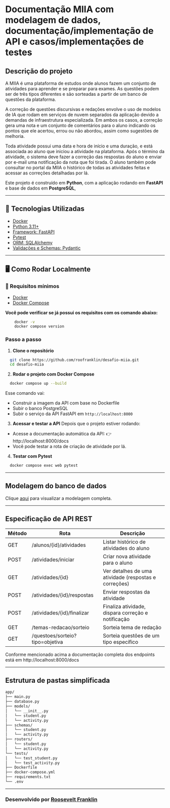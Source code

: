 # Documentação MIIA com modelagem de dados, documentação/implementação de API e casos/implementações de testes 

## Descrição do projeto

A MIIA é uma plataforma de estudos onde alunos fazem um conjunto de atividades para aprender e se preparar para exames. As questões podem ser de três tipos diferentes e são sorteadas a partir de um banco de questões da plataforma. 

A correção de questões discursivas e redações envolve o uso de modelos de IA que rodam em serviços de nuvem separados da aplicação devido a demandas de infraestrutura especializada. Em ambos os casos, a correção gera uma nota e um conjunto de comentários para o aluno indicando os pontos que ele acertou, errou ou não abordou, assim como sugestões de melhoria.

Toda atividade possui uma data e hora de início e uma duração, e está associada ao aluno que iniciou a atividade na plataforma. Após o término da atividade, o sistema deve fazer a correção das respostas do aluno e enviar por e-mail uma notificação da nota que foi tirada. O aluno também pode consultar no portal da MIIA o histórico de todas as atividades feitas e acessar as correções detalhadas por lá.

Este projeto é construído em **Python**, com a aplicação rodando em **FastAPI** e base de dados em **PostgreSQL**,

---

## 🚀 Tecnologias Utilizadas

- [Docker](https://www.docker.com/)
- [Python 3.11+](https://www.python.org/downloads/release/python-3110/)
- [Framework: FastAPI](https://fastapi.tiangolo.com/)
- [Pytest](https://docs.pytest.org/en/stable/)
- [ORM: SQLAlchemy](https://www.sqlalchemy.org/)
- [Validações e Schemas: Pydantic](https://docs.pydantic.dev/latest/)

---

## 🖥️ Como Rodar Localmente

### 🔧 Requisitos mínimos

- [Docker](https://www.docker.com/)
- [Docker Compose](https://docs.docker.com/compose/)

**Você pode verificar se já possui os requisitos com os comando abaixo:**
```bash
    docker -v
    docker compose version
```

### Passo a passo

1. **Clone o repositório**  
```bash
  git clone https://github.com/roofranklin/desafio-miia.git
  cd desafio-miia
```

2. **Rodar o projeto com Docker Compose**
```bash
  docker compose up --build
```
Esse comando vai:
- Construir a imagem da API com base no Dockerfile
- Subir o banco PostgreSQL
- Subir o serviço da API FastAPI em `http://localhost:8000`

3. **Acessar e testar a API**
Depois que o projeto estiver rodando:
- Acesse a documentação automática da API: 👉 http://localhost:8000/docs
- Você pode testar a rota de criação de atividade por lá.

4. **Testar com Pytest**
```bash
  docker compose exec web pytest
```

---

## Modelagem do banco de dados
Clique [aqui](database-model.md) para visualizar a modelagem completa.

---

## Especificação de API REST
| Método | Rota                            | Descrição                                             |
|--------|---------------------------------|-------------------------------------------------------|
| GET    | /alunos/{id}/atividades         | Listar histórico de atividades do aluno               |
| POST   | /atividades/iniciar             | Criar nova atividade para o aluno                     |
| GET    | /atividades/{id}                | Ver detalhes de uma atividade (respostas e correções) |
| POST   | /atividades/{id}/respostas      | Enviar respostas da atividade                         |
| POST   | /atividades/{id}/finalizar      | Finaliza atividade, dispara correção e notificação    |
| GET    | /temas-redacao/sorteio          | Sorteia tema de redação                               |
| GET    | /questoes/sorteio?tipo=objetiva | Sorteia questões de um tipo específico                |

Conforme mencionado acima a documentação completa dos endpoints está em http://localhost:8000/docs

---

## Estrutura de pastas simplificada
```bash
app/
├── main.py
├── database.py
├── models/
│   └── __init__.py
│   └── student.py
│   └── activity.py
├── schemas/
│   └── student.py
│   └── activity.py
├── routers/
│   └── student.py
│   └── activity.py
└── tests/
│   └── test_student.py
│   └── test_activity.py
├── Dockerfile
├── docker-compose.yml
├── requirements.txt
└── .env
```

---

### Desenvolvido por [Roosevelt Franklin](https://rcode.com.br)
